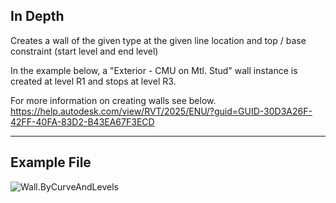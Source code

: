 ## In Depth
Creates a wall of the given type at the given line location and top / base constraint (start level and end level)

In the example below, a "Exterior - CMU on Mtl. Stud" wall instance is created at level R1 and stops at level R3.

For more information on creating walls see below.
https://help.autodesk.com/view/RVT/2025/ENU/?guid=GUID-30D3A26F-42FF-40FA-83D2-B43EA67F3ECD
___
## Example File

![Wall.ByCurveAndLevels](./Revit.Elements.Wall.ByCurveAndLevels_img.jpg)